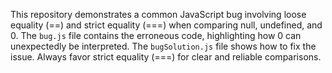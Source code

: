 This repository demonstrates a common JavaScript bug involving loose equality (==) and strict equality (===) when comparing null, undefined, and 0.  The `bug.js` file contains the erroneous code, highlighting how 0 can unexpectedly be interpreted.  The `bugSolution.js` file shows how to fix the issue.  Always favor strict equality (===) for clear and reliable comparisons.